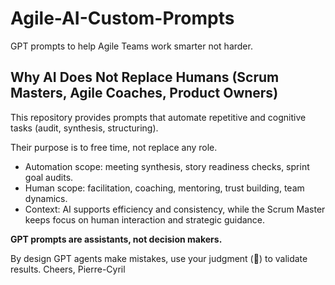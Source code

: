 # Agile-AI-Custom-Prompts
GPT prompts to help Agile Teams work smarter not harder.

## Why AI Does Not Replace Humans (Scrum Masters, Agile Coaches, Product Owners)

This repository provides prompts that automate repetitive and cognitive tasks (audit, synthesis, structuring).

Their purpose is to free time, not replace any role.

- Automation scope: meeting synthesis, story readiness checks, sprint goal audits.  
- Human scope: facilitation, coaching, mentoring, trust building, team dynamics.  
- Context: AI supports efficiency and consistency, while the Scrum Master keeps focus on human interaction and strategic guidance.

**GPT prompts are assistants, not decision makers.**

By design GPT agents make mistakes, use your judgment (🧠) to validate results.
Cheers,
Pierre-Cyril
